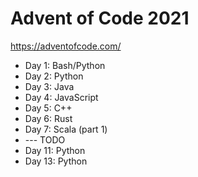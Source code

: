 # Advent of Code 2021



https://adventofcode.com/


* Day 1: Bash/Python
* Day 2: Python
* Day 3: Java
* Day 4: JavaScript
* Day 5: C++
* Day 6: Rust
* Day 7: Scala (part 1)
* --- TODO
* Day 11: Python
* Day 13: Python
